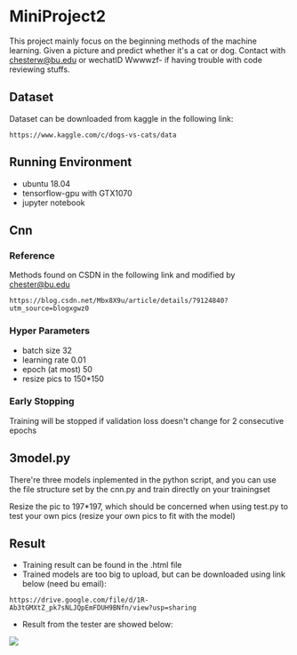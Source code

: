 # MiniProject2
This project mainly focus on the beginning methods of the machine learning. Given a picture and predict whether it's a cat or dog. Contact with chesterw@bu.edu or wechatID Wwwwzf- if having trouble with code reviewing stuffs. 
## Dataset
Dataset can be downloaded from kaggle in the following link:
```
https://www.kaggle.com/c/dogs-vs-cats/data
```
## Running Environment
- ubuntu 18.04
- tensorflow-gpu with GTX1070
- jupyter notebook

## Cnn
### Reference
Methods found on CSDN in the following link and modified by chester@bu.edu
```
https://blog.csdn.net/Mbx8X9u/article/details/79124840?utm_source=blogxgwz0
```
### Hyper Parameters
- batch size 32
- learning rate 0.01
- epoch (at most) 50
- resize pics to 150*150
### Early Stopping
Training will be stopped if validation loss doesn't change for 2 consecutive epochs 



## 3model.py
There're three models inplemented in the python script, and you can use the file structure set by the cnn.py and train directly on your trainingset

Resize the pic to 197*197, which should be concerned when using test.py to test your own pics (resize your own pics to fit with the model)
## Result
* Training result can be found in the .html file 
* Trained models are too big to upload, but can be downloaded using link below (need bu email):

```
https://drive.google.com/file/d/1R-Ab3tGMXtZ_pk7sNLJQpEmFDUH9BNfn/view?usp=sharing
```

* Result from the tester are showed below:
<img src="https://github.com/Wwwzff/MiniProject2/blob/master/results/test_result.png" />
